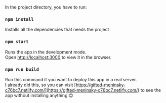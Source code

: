 In the project directory, you have to run:

### `npm install`

Installs all the dependencies that needs the project

### `npm start`

Runs the app in the development mode.<br>
Open [http://localhost:3000](http://localhost:3000) to view it in the browser.

### `npm run build`

Run this command if you want to deploy this app in a real server.<br>
I already did this, so you can visit [https://gifted-meninsky-c76bc7.netlify.com/](https://gifted-meninsky-c76bc7.netlify.com/) to see the app without installing anything 😊 